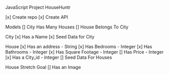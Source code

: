 JavaScript Project
HouseHuntr


[x] Create repo
[x] Create API


Models 
[] City 	Has Many Houses
[] House	Belongs To City

City
[x] Has a Name
[x] Seed Data for City

House
[x] Has an address - String
[x] Has Bedrooms - Integer
[x] Has Bathrooms - Integer
[x] Has Square Footage - Integer
[] Has Price - Integer
[x] Has a City_id - Integer
[] Seed Data For Houses


House Stretch Goal
[] Has an Image
